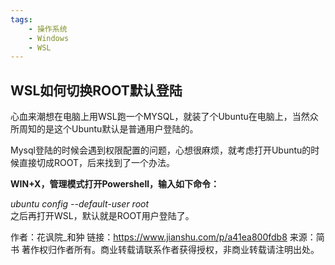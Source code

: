 ```yaml
---
tags:
    - 操作系统
    - Windows
    - WSL
---
```


## WSL如何切换ROOT默认登陆

心血来潮想在电脑上用WSL跑一个MYSQL，就装了个Ubuntu在电脑上，当然众所周知的是这个Ubuntu默认是普通用户登陆的。

Mysql登陆的时候会遇到权限配置的问题，心想很麻烦，就考虑打开Ubuntu的时候直接切成ROOT，后来找到了一个办法。

**WIN+X，管理模式打开Powershell，输入如下命令：**

*ubuntu config --default-user root*  
 之后再打开WSL，默认就是ROOT用户登陆了。







作者：花讽院_和狆
链接：https://www.jianshu.com/p/a41ea800fdb8
来源：简书
著作权归作者所有。商业转载请联系作者获得授权，非商业转载请注明出处。